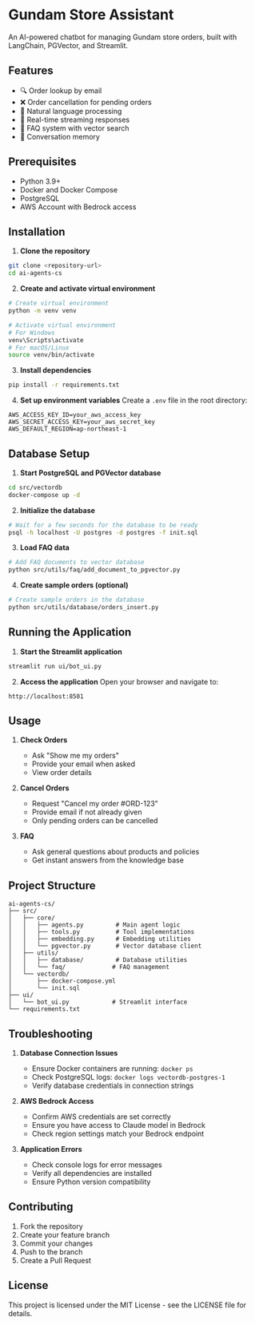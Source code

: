 # Gundam Store Assistant

An AI-powered chatbot for managing Gundam store orders, built with LangChain, PGVector, and Streamlit.

## Features

- 🔍 Order lookup by email
- ❌ Order cancellation for pending orders
- 💬 Natural language processing
- 🔄 Real-time streaming responses
- 📝 FAQ system with vector search
- 💾 Conversation memory

## Prerequisites

- Python 3.9+
- Docker and Docker Compose
- PostgreSQL
- AWS Account with Bedrock access

## Installation

1. **Clone the repository**
```bash
git clone <repository-url>
cd ai-agents-cs
```

2. **Create and activate virtual environment**
```bash
# Create virtual environment
python -m venv venv

# Activate virtual environment
# For Windows
venv\Scripts\activate
# For macOS/Linux
source venv/bin/activate
```

3. **Install dependencies**
```bash
pip install -r requirements.txt
```

4. **Set up environment variables**
Create a `.env` file in the root directory:
```env
AWS_ACCESS_KEY_ID=your_aws_access_key
AWS_SECRET_ACCESS_KEY=your_aws_secret_key
AWS_DEFAULT_REGION=ap-northeast-1
```

## Database Setup

1. **Start PostgreSQL and PGVector database**
```bash
cd src/vectordb
docker-compose up -d
```

2. **Initialize the database**
```bash
# Wait for a few seconds for the database to be ready
psql -h localhost -U postgres -d postgres -f init.sql
```

3. **Load FAQ data**
```bash
# Add FAQ documents to vector database
python src/utils/faq/add_document_to_pgvector.py
```

4. **Create sample orders (optional)**
```bash
# Create sample orders in the database
python src/utils/database/orders_insert.py
```

## Running the Application

1. **Start the Streamlit application**
```bash
streamlit run ui/bot_ui.py
```

2. **Access the application**
Open your browser and navigate to:
```
http://localhost:8501
```

## Usage

1. **Check Orders**
   - Ask "Show me my orders"
   - Provide your email when asked
   - View order details

2. **Cancel Orders**
   - Request "Cancel my order #ORD-123"
   - Provide email if not already given
   - Only pending orders can be cancelled

3. **FAQ**
   - Ask general questions about products and policies
   - Get instant answers from the knowledge base

## Project Structure

```
ai-agents-cs/
├── src/
│   ├── core/
│   │   ├── agents.py         # Main agent logic
│   │   ├── tools.py          # Tool implementations
│   │   ├── embedding.py      # Embedding utilities
│   │   └── pgvector.py       # Vector database client
│   ├── utils/
│   │   ├── database/         # Database utilities
│   │   └── faq/             # FAQ management
│   └── vectordb/
│       ├── docker-compose.yml
│       └── init.sql
├── ui/
│   └── bot_ui.py            # Streamlit interface
└── requirements.txt
```

## Troubleshooting

1. **Database Connection Issues**
   - Ensure Docker containers are running: `docker ps`
   - Check PostgreSQL logs: `docker logs vectordb-postgres-1`
   - Verify database credentials in connection strings

2. **AWS Bedrock Access**
   - Confirm AWS credentials are set correctly
   - Ensure you have access to Claude model in Bedrock
   - Check region settings match your Bedrock endpoint

3. **Application Errors**
   - Check console logs for error messages
   - Verify all dependencies are installed
   - Ensure Python version compatibility

## Contributing

1. Fork the repository
2. Create your feature branch
3. Commit your changes
4. Push to the branch
5. Create a Pull Request

## License

This project is licensed under the MIT License - see the LICENSE file for details.
